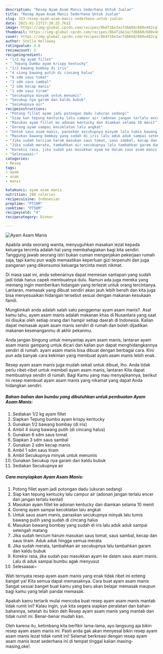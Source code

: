 ```yaml
---
description: "Resep Ayam Asam Manis Sederhana Untuk Jualan"
title: "Resep Ayam Asam Manis Sederhana Untuk Jualan"
slug: 323-resep-ayam-asam-manis-sederhana-untuk-jualan
date: 2021-01-21T17:20:25.761Z
image: https://img-global.cpcdn.com/recipes/8b4f16e3acfdb660/680x482cq70/ayam-asam-manis-foto-resep-utama.jpg
thumbnail: https://img-global.cpcdn.com/recipes/8b4f16e3acfdb660/680x482cq70/ayam-asam-manis-foto-resep-utama.jpg
cover: https://img-global.cpcdn.com/recipes/8b4f16e3acfdb660/680x482cq70/ayam-asam-manis-foto-resep-utama.jpg
author: Stella Holloway
ratingvalue: 4.8
reviewcount: 3
recipeingredient:
- "1/2 kg ayam fillet"
- " Tepung bumbu ayam krispy kentucky"
- "1/2 bawang bombay di iris"
- "4 siung bawang putih di cincang halus"
- "6 sdm saus tomat"
- "3 sdm saus sambal"
- "2 sdm kecap manis"
- "1 sdm saus tiram"
- "Secukupnya minyak untuk menumis"
- "Secukup nya garam dan kaldu bubuk"
- "Secukupnya air"
recipeinstructions:
- "Potong fillet ayam jadi potongan dadu (ukuran sedang)"
- "Siap kan tepung kentucky lalu campur air (adonan jangan terlalu encer dan jangan terlalu kental)"
- "Masukan ayam fillet ke adonan kentucky dan diamkan selama 10 menit"
- "Goreng ayam sampai kecoklatan lalu angkat"
- "Untuk saus asam manis, panaskan secukupnya minyak lalu tumis bawang putih yang sudah di cincang halus"
- "Masukan bawang bombay yang sudah di iris lalu aduk aduk sampai setengah matang"
- "Jika sudah tercium harum masukan saus tomat, saus sambal, kecap dan saus tiram. Aduk aduk hingga semua merata"
- "Jika sudah merata, tambahkan air secukupnya lalu tambahkan garam dan kaldu bubuk"
- "Koreksi rasa, jika sudah pas masukkan ayam ke dalam saus asam manis. Lalu di aduk sampai bumbu agak menyusut"
- "Selesaaaai~"
categories:
- Resep
tags:
- ayam
- asam
- manis

katakunci: ayam asam manis 
nutrition: 288 calories
recipecuisine: Indonesian
preptime: "PT10M"
cooktime: "PT58M"
recipeyield: "4"
recipecategory: Dinner

---
```



![Ayam Asam Manis](https://img-global.cpcdn.com/recipes/8b4f16e3acfdb660/680x482cq70/ayam-asam-manis-foto-resep-utama.jpg)

Apabila anda seorang wanita, menyuguhkan masakan lezat kepada keluarga tercinta adalah hal yang membahagiakan bagi kita sendiri. Tanggung jawab seorang istri bukan cuman mengerjakan pekerjaan rumah saja, tapi kamu pun wajib memastikan keperluan gizi terpenuhi dan juga panganan yang dikonsumsi keluarga tercinta mesti nikmat.

Di masa  saat ini, anda sebenarnya dapat memesan santapan yang sudah jadi tidak harus capek membuatnya dulu. Namun ada juga mereka yang memang ingin memberikan hidangan yang terlezat untuk orang tercintanya. Lantaran, memasak yang dibuat sendiri akan jauh lebih bersih dan kita juga bisa menyesuaikan hidangan tersebut sesuai dengan makanan kesukaan famili. 



Mungkinkah anda adalah salah satu penggemar ayam asam manis?. Asal kamu tahu, ayam asam manis adalah makanan khas di Nusantara yang saat ini disukai oleh setiap orang dari hampir setiap daerah di Indonesia. Kalian dapat memasak ayam asam manis sendiri di rumah dan boleh dijadikan makanan kesenanganmu di akhir pekanmu.

Anda jangan bingung untuk menyantap ayam asam manis, lantaran ayam asam manis gampang untuk dicari dan kalian pun dapat menghidangkannya sendiri di rumah. ayam asam manis bisa dibuat dengan berbagai cara. Kini pun ada banyak cara kekinian yang membuat ayam asam manis lebih enak.

Resep ayam asam manis juga mudah sekali untuk dibuat, lho. Anda tidak perlu ribet-ribet untuk membeli ayam asam manis, lantaran Kita dapat membuatnya sendiri di rumah. Bagi Kamu yang mau menyajikannya, berikut ini resep membuat ayam asam manis yang nikamat yang dapat Anda hidangkan sendiri.

<!--inarticleads1-->

##### Bahan-bahan dan bumbu yang dibutuhkan untuk pembuatan Ayam Asam Manis:

1. Sediakan 1/2 kg ayam fillet
1. Siapkan  Tepung bumbu ayam krispy kentucky
1. Gunakan 1/2 bawang bombay (di iris)
1. Ambil 4 siung bawang putih (di cincang halus)
1. Gunakan 6 sdm saus tomat
1. Siapkan 3 sdm saus sambal
1. Gunakan 2 sdm kecap manis
1. Ambil 1 sdm saus tiram
1. Ambil Secukupnya minyak untuk menumis
1. Gunakan Secukup nya garam dan kaldu bubuk
1. Sediakan Secukupnya air




<!--inarticleads2-->

##### Cara menyiapkan Ayam Asam Manis:

1. Potong fillet ayam jadi potongan dadu (ukuran sedang)
1. Siap kan tepung kentucky lalu campur air (adonan jangan terlalu encer dan jangan terlalu kental)
1. Masukan ayam fillet ke adonan kentucky dan diamkan selama 10 menit
1. Goreng ayam sampai kecoklatan lalu angkat
1. Untuk saus asam manis, panaskan secukupnya minyak lalu tumis bawang putih yang sudah di cincang halus
1. Masukan bawang bombay yang sudah di iris lalu aduk aduk sampai setengah matang
1. Jika sudah tercium harum masukan saus tomat, saus sambal, kecap dan saus tiram. Aduk aduk hingga semua merata
1. Jika sudah merata, tambahkan air secukupnya lalu tambahkan garam dan kaldu bubuk
1. Koreksi rasa, jika sudah pas masukkan ayam ke dalam saus asam manis. Lalu di aduk sampai bumbu agak menyusut
1. Selesaaaai~




Wah ternyata resep ayam asam manis yang enak tidak ribet ini enteng banget ya! Kita semua dapat memasaknya. Cara buat ayam asam manis Sangat sesuai banget buat kamu yang baru akan belajar memasak maupun bagi kamu yang telah pandai memasak.

Apakah kamu tertarik mulai mencoba buat resep ayam asam manis mantab tidak rumit ini? Kalau ingin, yuk kita segera siapkan peralatan dan bahan-bahannya, setelah itu bikin deh Resep ayam asam manis yang mantab dan tidak rumit ini. Benar-benar mudah kan. 

Oleh karena itu, ketimbang kita berfikir lama-lama, ayo langsung aja bikin resep ayam asam manis ini. Pasti anda gak akan menyesal bikin resep ayam asam manis lezat tidak rumit ini! Selamat berkreasi dengan resep ayam asam manis lezat sederhana ini di tempat tinggal kalian masing-masing,oke!.

